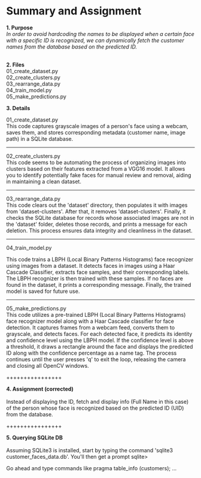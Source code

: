 <h1>Summary and Assignment</h1>
<strong>1. Purpose</strong><br>
<i>In order to avoid hardcoding the names to be displayed when a certain face with a specific ID is recognized, we can dynamically fetch the customer names from the database based on the predicted ID. </i>
<br><br>

<strong>2. Files</strong><br>
01_create_dataset.py<br>
02_create_clusters.py<br>
03_rearrange_data.py<br>
04_train_model.py<br>
05_make_predictions.py<br>

<strong>3. Details</strong><br>

01_create_dataset.py<br>
This code captures grayscale images of a person's face using a webcam, saves them, and stores corresponding metadata (customer name, image path) in a SQLite database.

------

02_create_clusters.py<br>
This code seems to be automating the process of organizing images into clusters based on their features extracted from a VGG16 model. It allows you to identify potentially fake faces for manual review and removal, aiding in maintaining a clean dataset.

------

03_rearrange_data.py<br>
This code clears out the 'dataset' directory, then populates it with images from 'dataset-clusters'. After that, it removes 'dataset-clusters'. Finally, it checks the SQLite database for records whose associated images are not in the 'dataset' folder, deletes those records, and prints a message for each deletion. This process ensures data integrity and cleanliness in the dataset.

------

04_train_model.py<br>

This code trains a LBPH (Local Binary Patterns Histograms) face recognizer using images from a dataset. It detects faces in images using a Haar Cascade Classifier, extracts face samples, and their corresponding labels. The LBPH recognizer is then trained with these samples. If no faces are found in the dataset, it prints a corresponding message. Finally, the trained model is saved for future use.

------

05_make_predictions.py<br>
This code utilizes a pre-trained LBPH (Local Binary Patterns Histograms) face recognizer model along with a Haar Cascade classifier for face detection. It captures frames from a webcam feed, converts them to grayscale, and detects faces. For each detected face, it predicts its identity and confidence level using the LBPH model. If the confidence level is above a threshold, it draws a rectangle around the face and displays the predicted ID along with the confidence percentage as a name tag. The process continues until the user presses 'q' to exit the loop, releasing the camera and closing all OpenCV windows.

++++++++++++++++

<strong>4. Assignment (corrected)</strong><br><br>
Instead of displaying the ID, fetch and display info (Full Name in this case) of the person whose face is recognized based on the predicted ID (UID) from the database.

++++++++++++++++

<strong>5. Querying SQLite DB</strong><br><br>
Assuming SQLite3 is installed,
start by typing the command 'sqlite3 customer_faces_data.db'.
You'll then get a prompt
sqlite>

Go ahead and type commands like 
pragma table_info (customers);
 ...


